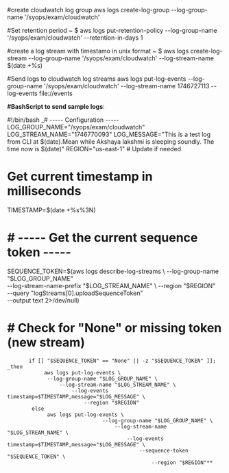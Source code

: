 #create cloudwatch log group
aws logs create-log-group --log-group-name '/syops/exam/cloudwatch'

#Set retention period
~ $ aws logs put-retention-policy --log-group-name '/syops/exam/cloudwatch' --retention-in-days 1

#create a log stream with timestamo in unix format
~ $ aws logs create-log-stream --log-group-name '/syops/exam/cloudwatch' --log-stream-name 
$(date +%s)

#Send logs to cloudwatch log streams
aws logs put-log-events --log-group-name  '/syops/exam/cloudwatch' --log-stream-name 1746727113 --log-events file://events

**#BashScript to send sample logs**:


#!/bin/bash
_# ----- Configuration -----
 LOG_GROUP_NAME="/syops/exam/cloudwatch"
 LOG_STREAM_NAME="1746770093"
 LOG_MESSAGE="This is a test log from CLI at $(date).Mean while Akshaya lakshmi is sleeping soundly. The time now is $(date)"
 REGION="us-east-1"  # Update if needed

 # Get current timestamp in milliseconds
 TIMESTAMP=$(date +%s%3N)

# # ----- Get the current sequence token -----
 SEQUENCE_TOKEN=$(aws logs describe-log-streams \
   --log-group-name "$LOG_GROUP_NAME" \
     --log-stream-name-prefix "$LOG_STREAM_NAME" \
       --region "$REGION" \
         --query "logStreams[0].uploadSequenceToken" \
           --output text 2>/dev/null)
##
#          # Check for "None" or missing token (new stream)
           if [[ "$SEQUENCE_TOKEN" == "None" || -z "$SEQUENCE_TOKEN" ]]; _then
                aws logs put-log-events \
                 --log-group-name "$LOG_GROUP_NAME" \
                     --log-stream-name "$LOG_STREAM_NAME" \
                         --log-events timestamp=$TIMESTAMP,message="$LOG_MESSAGE" \
                             --region "$REGION"
            else
                 aws logs put-log-events \
                                   --log-group-name "$LOG_GROUP_NAME" \
                                       --log-stream-name "$LOG_STREAM_NAME" \
                                           --log-events timestamp=$TIMESTAMP,message="$LOG_MESSAGE" \
                                               --sequence-token "$SEQUENCE_TOKEN" \
                                                   --region "$REGION"**






